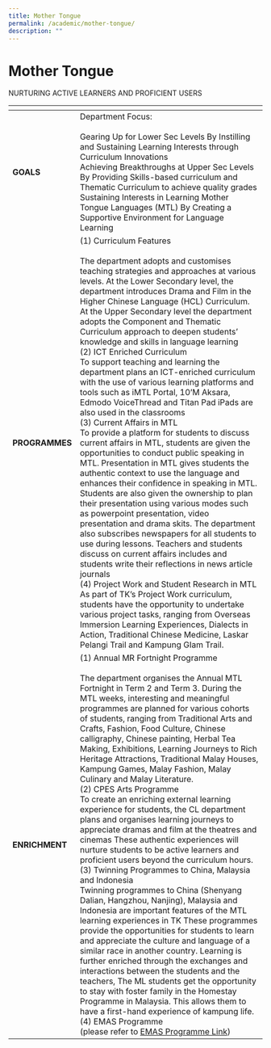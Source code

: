 ```yaml
---
title: Mother Tongue
permalink: /academic/mother-tongue/
description: ""
---
```

# Mother Tongue
NURTURING ACTIVE LEARNERS AND PROFICIENT USERS

<table>
<thead>
  <tr>
    <th></th>
    <th></th>
  </tr>
</thead>
<tbody>
  <tr>
    <td><b>GOALS</b></td>
    <td>Department Focus:<br><br>Gearing Up for Lower Sec Levels By Instilling and Sustaining Learning Interests through Curriculum Innovations<br>Achieving Breakthroughs at Upper Sec Levels By Providing Skills-based curriculum and Thematic Curriculum to achieve quality grades<br>Sustaining Interests in Learning Mother Tongue Languages (MTL) By Creating a Supportive Environment for Language Learning</td>
  </tr>
  <tr>
    <td><b>PROGRAMMES</b></td>
    <td>(1) Curriculum Features<br><br>The department adopts and customises teaching strategies and approaches at various levels. At the Lower Secondary level, the department introduces Drama and Film in the Higher Chinese Language (HCL) Curriculum. At the Upper Secondary level the department adopts the Component and Thematic Curriculum approach to deepen students’ knowledge and skills in language learning<br>(2) ICT Enriched Curriculum<br>To support teaching and learning the department plans an ICT-enriched curriculum with the use of various learning platforms and tools such as iMTL Portal, 10’M Aksara, Edmodo VoiceThread and Titan Pad iPads are also used in the classrooms<br>(3) Current Affairs in MTL<br>To provide a platform for students to discuss current affairs in MTL, students are given the opportunities to conduct public speaking in MTL. Presentation in MTL gives students the authentic context to use the language and enhances their confidence in speaking in MTL. Students are also given the ownership to plan their presentation using various modes such as powerpoint presentation, video presentation and drama skits. The department also subscribes newspapers for all students to use during lessons. Teachers and students discuss on current affairs includes and students write their reflections in news article journals<br>(4) Project Work and Student Research in MTL<br>As part of TK’s Project Work curriculum, students have the opportunity to undertake various project tasks, ranging from Overseas Immersion Learning Experiences, Dialects in Action, Traditional Chinese Medicine, Laskar Pelangi Trail and Kampung GIam Trail.</td>
  </tr>
  <tr>
    <td><b>ENRICHMENT</b></td>
    <td>(1) Annual MR Fortnight Programme<br><br>The department organises the Annual MTL Fortnight in Term 2 and Term 3. During the MTL weeks, interesting and meaningful programmes are planned for various cohorts of students, ranging from Traditional Arts and Crafts, Fashion, Food Culture, Chinese calligraphy, Chinese painting, Herbal Tea Making, Exhibitions, Learning Journeys to Rich Heritage Attractions, Traditional Malay Houses, Kampung Games, Malay Fashion, Malay Culinary and Malay Literature.<br>(2) CPES Arts Programme <br>To create an enriching external learning experience for students, the CL department plans and organises learning journeys to appreciate dramas and film at the theatres and cinemas These authentic experiences will nurture students to be active learners and proficient users beyond the curriculum hours.<br>(3) Twinning Programmes to China, Malaysia and Indonesia<br>Twinning programmes to China (Shenyang  Dalian, Hangzhou, Nanjing), Malaysia and Indonesia are important features of the MTL learning experiences in TK  These programmes provide the opportunities for students to learn and appreciate the culture and language of a similar race in another country. Learning is further enriched through the exchanges and interactions between the students and the teachers, The ML students get the opportunity to stay with foster family in the Homestay Programme in Malaysia. This allows them to have a first-hand experience of kampung life.<br>(4) EMAS Programme<br>(please refer to <a href="https://tanjongkatongsec.moe.edu.sg/emas-programme/">EMAS Programme Link</a>)</td>
  </tr>
</tbody>
</table>